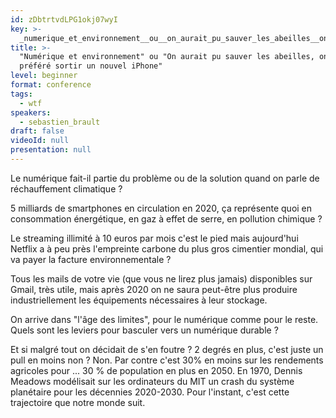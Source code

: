 ```yaml
---
id: zDbtrtvdLPG1okj07wyI
key: >-
  _numerique_et_environnement__ou__on_aurait_pu_sauver_les_abeilles__on_a_prefere_sortir_un_nouvel_iphone_
title: >-
  "Numérique et environnement" ou "On aurait pu sauver les abeilles, on a
  préféré sortir un nouvel iPhone"
level: beginner
format: conference
tags:
  - wtf
speakers:
  - sebastien_brault
draft: false
videoId: null
presentation: null
---
```

Le numérique fait-il partie du problème ou de la solution quand on parle de réchauffement climatique ?

5 milliards de smartphones en circulation en 2020, ça représente quoi en consommation énergétique, en gaz à effet de serre, en pollution chimique ?

Le streaming illimité à 10 euros par mois c'est le pied mais aujourd'hui Netflix a à peu près l'empreinte carbone du plus gros cimentier mondial, qui va payer la facture environnementale ?

Tous les mails de votre vie (que vous ne lirez plus jamais) disponibles sur Gmail, très utile, mais après 2020 on ne saura peut-être plus produire industriellement les équipements nécessaires à leur stockage.

On arrive dans "l'âge des limites", pour le numérique comme pour le reste. Quels sont les leviers pour basculer vers un numérique durable ?

Et si malgré tout on décidait de s'en foutre ? 2 degrés en plus, c'est juste un pull en moins non ? Non. Par contre c'est 30% en moins sur les rendements agricoles pour ... 30 % de population en plus en 2050. En 1970, Dennis Meadows modélisait sur les ordinateurs du MIT un crash du système planétaire pour les décennies 2020-2030. Pour l'instant, c'est cette trajectoire que notre monde suit.